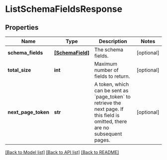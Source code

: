 # ListSchemaFieldsResponse


## Properties
Name | Type | Description | Notes
------------ | ------------- | ------------- | -------------
**schema_fields** | [**[SchemaField]**](SchemaField.md) | The schema fields. | [optional] 
**total_size** | **int** | Maximum number of fields to return. | [optional] 
**next_page_token** | **str** | A token, which can be sent as &#x60;page_token&#x60; to retrieve the next page.  If this field is omitted, there are no subsequent pages. | [optional] 

[[Back to Model list]](../README.md#documentation-for-models) [[Back to API list]](../README.md#documentation-for-api-endpoints) [[Back to README]](../README.md)


